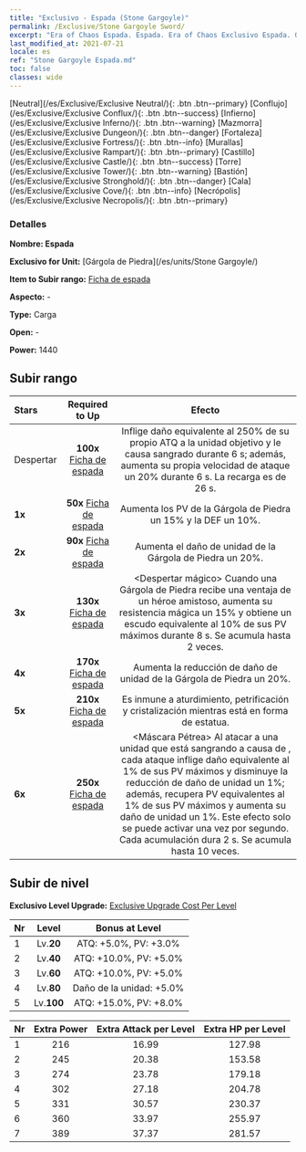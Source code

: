 ```yaml
---
title: "Exclusivo - Espada (Stone Gargoyle)"
permalink: /Exclusive/Stone Gargoyle Sword/
excerpt: "Era of Chaos Espada. Espada. Era of Chaos Exclusivo Espada. Gárgola de Piedra Exclusivo."
last_modified_at: 2021-07-21
locale: es
ref: "Stone Gargoyle Espada.md"
toc: false
classes: wide
---
```

 [Neutral](/es/Exclusive/Exclusive Neutral/){: .btn .btn--primary} [Conflujo](/es/Exclusive/Exclusive Conflux/){: .btn .btn--success} [Infierno](/es/Exclusive/Exclusive Inferno/){: .btn .btn--warning} [Mazmorra](/es/Exclusive/Exclusive Dungeon/){: .btn .btn--danger} [Fortaleza](/es/Exclusive/Exclusive Fortress/){: .btn .btn--info} [Murallas](/es/Exclusive/Exclusive Rampart/){: .btn .btn--primary} [Castillo](/es/Exclusive/Exclusive Castle/){: .btn .btn--success} [Torre](/es/Exclusive/Exclusive Tower/){: .btn .btn--warning} [Bastión](/es/Exclusive/Exclusive Stronghold/){: .btn .btn--danger} [Cala](/es/Exclusive/Exclusive Cove/){: .btn .btn--info} [Necrópolis](/es/Exclusive/Exclusive Necropolis/){: .btn .btn--primary} 

### Detalles
 **Nombre: Espada** 

 **Exclusivo for Unit:** [Gárgola de Piedra](/es/units/Stone Gargoyle/) 

 **Item to Subir rango:** [Ficha de espada](/ItemsES/con_912/)

 **Aspecto:** -

 **Type:** Carga

 **Open:** -

 **Power:** 1440

## Subir rango

  |     Stars    |  Required to Up | Efecto |
  |:-------------|:---------------:|:---------------:|
  |  Despertar  | **100x** [Ficha de espada](/ItemsES/con_912/) | <Zarpazo> Inflige daño equivalente al 250% de su propio ATQ a la unidad objetivo y le causa sangrado durante 6 s; además, aumenta su propia velocidad de ataque un 20% durante 6 s. La recarga es de 26 s. |
  | **1x** <i class="fas fa-star"/> | **50x** [Ficha de espada](/ItemsES/con_912/) | Aumenta los PV de la Gárgola de Piedra un 15% y la DEF un 10%. |
  | **2x** <i class="fas fa-star"/> | **90x** [Ficha de espada](/ItemsES/con_912/) | Aumenta el daño de unidad de la Gárgola de Piedra un 20%. |
  | **3x** <i class="fas fa-star"/> | **130x** [Ficha de espada](/ItemsES/con_912/) | <Despertar mágico> Cuando una Gárgola de Piedra recibe una ventaja de un héroe amistoso, aumenta su resistencia mágica un 15% y obtiene un escudo equivalente al 10% de sus PV máximos durante 8 s. Se acumula hasta 2 veces. |
  | **4x** <i class="fas fa-star"/> | **170x** [Ficha de espada](/ItemsES/con_912/) | Aumenta la reducción de daño de unidad de la Gárgola de Piedra un 20%. |
  | **5x** <i class="fas fa-star"/> | **210x** [Ficha de espada](/ItemsES/con_912/) | Es inmune a aturdimiento, petrificación y cristalización mientras está en forma de estatua. |
  | **6x** <i class="fas fa-star"/> | **250x** [Ficha de espada](/ItemsES/con_912/) | <Máscara Pétrea> Al atacar a una unidad que está sangrando a causa de <Zarpazo>, cada ataque inflige daño equivalente al 1% de sus PV máximos y disminuye la reducción de daño de unidad un 1%; además, recupera PV equivalentes al 1% de sus PV máximos y aumenta su daño de unidad un 1%. Este efecto solo se puede activar una vez por segundo. Cada acumulación dura 2 s. Se acumula hasta 10 veces. |


## Subir de nivel
 **Exclusivo Level Upgrade:** [Exclusive Upgrade Cost Per Level](/Exclusive/ExclusiveUpgradeCostPerLevel/)

  |  Nr  |   Level  | Bonus at Level |
  |:-----|:--------:|:--------------:|
  | 1 | Lv.**20** | ATQ: +5.0%, PV: +3.0% |
  | 2 | Lv.**40** | ATQ: +10.0%, PV: +5.0% |
  | 3 | Lv.**60** | ATQ: +10.0%, PV: +5.0% |
  | 4 | Lv.**80** | Daño de la unidad: +5.0% |
  | 5 | Lv.**100** | ATQ: +15.0%, PV: +8.0% |


  |  Nr  |  Extra Power | Extra Attack per Level | Extra HP per Level |
  |:-----|:--------:|:--------:|:--------:|
  | 1 | 216 | 16.99 | 127.98 |
  | 2 | 245 | 20.38 | 153.58 |
  | 3 | 274 | 23.78 | 179.18 |
  | 4 | 302 | 27.18 | 204.78 |
  | 5 | 331 | 30.57 | 230.37 |
  | 6 | 360 | 33.97 | 255.97 |
  | 7 | 389 | 37.37 | 281.57 |



